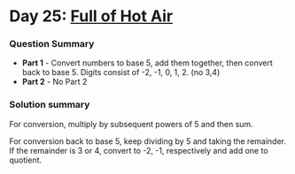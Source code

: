 # Day 25: [Full of Hot Air](https://adventofcode.com/2022/day/25)

### Question Summary
- **Part 1** - Convert numbers to base 5, add them together, then convert back to base 5. Digits consist of -2, -1, 0, 1, 2. (no 3,4)
- **Part 2** - No Part 2

### Solution summary 

For conversion, multiply by subsequent powers of 5 and then sum. 

For conversion back to base 5, keep dividing by 5 and taking the remainder. If the remainder is 3 or 4, convert to -2, -1, respectively and add one to quotient. 

